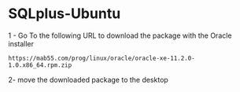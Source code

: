 # SQLplus-Ubuntu

1 - Go To the following URL to download the package with the Oracle installer

` https://mab55.com/prog/linux/oracle/oracle-xe-11.2.0-1.0.x86_64.rpm.zip `

2- move the downloaded package to the desktop



